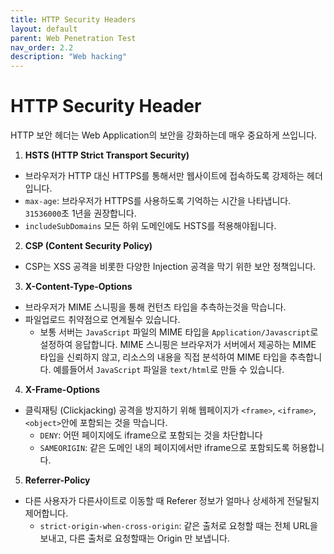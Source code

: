 ```yaml
---
title: HTTP Security Headers
layout: default
parent: Web Penetration Test
nav_order: 2.2
description: "Web hacking"
---
```


# HTTP Security Header

HTTP 보안 헤더는 Web Application의 보안을 강화하는데 매우 중요하게 쓰입니다. 

1. **HSTS (HTTP Strict Transport Security)**
- 브라우저가 HTTP 대신 HTTPS를 통해서만 웹사이트에 접속하도록 강제하는 헤더입니다. 
- `max-age`: 브라우저가 HTTPS를 사용하도록 기억하는 시간을 나타냅니다. `31536000`초 1년을 권장합니다.
- `includeSubDomains` 모든 하위 도메인에도 HSTS를 적용해야됩니다.

2. **CSP (Content Security Policy)**
- CSP는 XSS 공격을 비롯한 다양한 Injection 공격을 막기 위한 보안 정책입니다. 

3. **X-Content-Type-Options**
- 브라우저가 MIME 스니핑을 통해 컨턴츠 타입을 추측하는것을 막습니다. 
- 파일업로드 취약점으로 연계될수 있습니다.
    - 보통 서버는 `JavaScript` 파일의 MIME 타입을 `Application/Javascript`로 설정하여 응답합니다. MIME 스니핑은 브라우저가 서버에서 제공하는 MIME 타입을 신뢰하지 않고, 리소스의 내용을 직접 분석하여 MIME 타입을 추측합니다. 예를들어서 `JavaScript` 파일을 `text/html`로 만들 수 있습니다. 

4. **X-Frame-Options**
- 클릭재팅 (Clickjacking) 공격을 방지하기 위해 웹페이지가 `<frame>`, `<iframe>`, `<object>`안에 포함되는 것을 막습니다.  
    - `DENY`: 어떤 페이지에도 iframe으로 포함되는 것을 차단합니다
    - `SAMEORIGIN`: 같은 도메인 내의 페이지에서만 iframe으로 포함되도록 허용합니다.

5. **Referrer-Policy**
- 다른 사용자가 다른사이트로 이동할 때 Referer 정보가 얼마나 상세하게 전달될지 제어합니다. 
    - `strict-origin-when-cross-origin`: 같은 출처로 요청할 때는 전체 URL을 보내고, 다른 출처로 요청할때는 Origin 만 보냅니다. 
